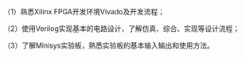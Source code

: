 （1）熟悉Xilinx FPGA开发环境Vivado及开发流程；

（2）使用Verilog实现基本的电路设计，了解仿真、综合、实现等设计流程；

（3）了解Minisys实验板，熟悉实验板的基本输入输出和使用方法。
